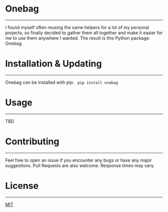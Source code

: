 # Onebag

---

I found myself often reusing the same helpers for a lot of my personal projects, so finally decided to gather them all together and make it easier for me to use them anywhere I wanted. The result is this Python package: Onebag

# Installation & Updating

---

Onebag can be installed with pip.
` pip install onebag`

# Usage

---

TBD

# Contributing

---

Feel free to open an issue if you encounter any bugs or have any major suggestions. Pull Requests are also welcome.
Response times may vary.

# License

---
[MIT](https://choosealicense.com/licenses/mit/)